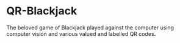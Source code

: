 # QR-Blackjack
The beloved game of Blackjack played against the computer using computer vision and various valued and labelled QR codes.
